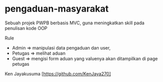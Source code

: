 # pengaduan-masyarakat

Sebuah projek PWPB berbasis MVC, guna meningkatkan skill pada penulisan kode OOP

Rule

- Admin => manipulasi data pengaduan dan user,
- Petugas => melihat aduan
- Guest => mengisi form aduan yang valuenya akan ditampilkan di page petugas

Ken Jayakusuma [https://github.com/KenJaya270]
